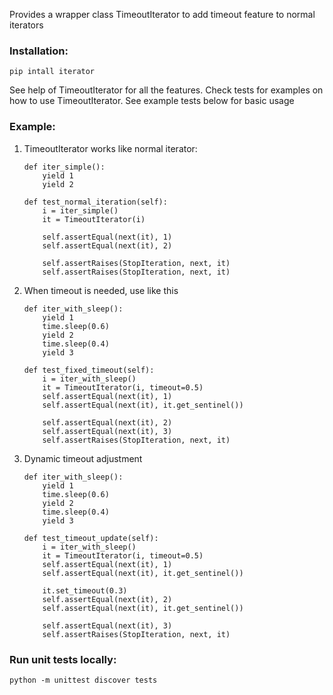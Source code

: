 Provides a wrapper class TimeoutIterator to add timeout feature to normal iterators

### Installation:

    pip intall iterator


See help of TimeoutIterator for all the features. Check tests for examples on how to use TimeoutIterator.
See example tests below for basic  usage

### Example:

1. TimeoutIterator works like normal iterator:

    ```
    def iter_simple():
        yield 1
        yield 2

    def test_normal_iteration(self):
        i = iter_simple()
        it = TimeoutIterator(i)

        self.assertEqual(next(it), 1)
        self.assertEqual(next(it), 2)

        self.assertRaises(StopIteration, next, it)
        self.assertRaises(StopIteration, next, it)
    ```

1. When timeout is needed, use like this
    ```    
    def iter_with_sleep():
        yield 1
        time.sleep(0.6)
        yield 2
        time.sleep(0.4)
        yield 3

    def test_fixed_timeout(self):
        i = iter_with_sleep()
        it = TimeoutIterator(i, timeout=0.5)
        self.assertEqual(next(it), 1)
        self.assertEqual(next(it), it.get_sentinel())
        
        self.assertEqual(next(it), 2)
        self.assertEqual(next(it), 3)
        self.assertRaises(StopIteration, next, it)
    ```

1. Dynamic timeout adjustment
    ```
    def iter_with_sleep():
        yield 1
        time.sleep(0.6)
        yield 2
        time.sleep(0.4)
        yield 3

    def test_timeout_update(self):
        i = iter_with_sleep()
        it = TimeoutIterator(i, timeout=0.5)
        self.assertEqual(next(it), 1)
        self.assertEqual(next(it), it.get_sentinel())
        
        it.set_timeout(0.3)
        self.assertEqual(next(it), 2)
        self.assertEqual(next(it), it.get_sentinel())

        self.assertEqual(next(it), 3)
        self.assertRaises(StopIteration, next, it)
    ```

### Run unit tests locally:
    python -m unittest discover tests
